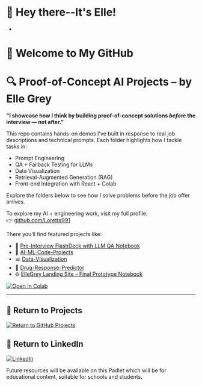 # 👋 Hey there--It's Elle!
  -
# 👋 Welcome to My GitHub

# 🔍 Proof-of-Concept AI Projects – by Elle Grey

**"I showcase how I think by building proof-of-concept solutions *before* the interview — not after."**

This repo contains hands-on demos I've built in response to real job descriptions and technical prompts. Each folder highlights how I tackle tasks in:
- Prompt Engineering
- QA + Fallback Testing for LLMs
- Data Visualization
- Retrieval-Augmented Generation (RAG)
- Front-end Integration with React + Colab

Explore the folders below to see how I solve problems before the job offer arrives.

To explore my AI + engineering work, visit my full profile:  
👉 [github.com/Loretta991](https://github.com/Loretta991)

There you’ll find featured projects like:

- 🧠 [Pre-Interview FlashDeck with LLM QA Notebook](https://github.com/Loretta991/Pre-Interview-FlashDeck)  
- 🤖 [AI-ML-Code-Projects](https://github.com/Loretta991/AI-ML-Code-Projects)  
- 📊 [Data-Visualization](https://github.com/Loretta991/Data-Visualization)  
- 💊 [Drug-Response-Predictor](https://github.com/Loretta991/Drug-Response-Predictor)
- 🌐 [ElleGrey Landing Site – Final Prototype Notebook](https://github.com/Loretta991/ellegrey-landing-site/blob/main/CLEANED_On_Demand_Prototype.ipynb)

[![Open In Colab](https://colab.research.google.com/assets/colab-badge.svg)](https://colab.research.google.com/github/Loretta991/ellegrey-landing-site/blob/main/CLEANED_On_Demand_Prototype.ipynb)

---
## 👀 Return to Projects  
[![Return to GitHub Projects](https://img.shields.io/badge/GitHub-Return_to_Projects-blue?logo=github)](https://github.com/Loretta991)

## 👤 Return to LinkedIn  
[![LinkedIn](https://img.shields.io/badge/Return%20to%20LinkedIn-Profile-blue?logo=linkedin)](https://www.linkedin.com/in/elle-grey-8a9307299/)

Future resources will be available on this Padlet which will be for educational content, suitable for schools and students.
